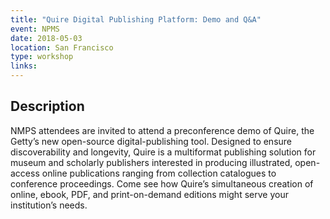 ```yaml
---
title: "Quire Digital Publishing Platform: Demo and Q&A"
event: NPMS
date: 2018-05-03
location: San Francisco
type: workshop
links:
---
```


## Description

NMPS attendees are invited to attend a preconference demo of Quire, the Getty’s new open-source digital-publishing tool. Designed to ensure discoverability and longevity, Quire is a multiformat publishing solution for museum and scholarly publishers interested in producing illustrated, open-access online publications ranging from collection catalogues to conference proceedings. Come see how Quire’s simultaneous creation of online, ebook, PDF, and print-on-demand editions might serve your institution’s needs.